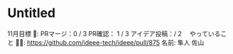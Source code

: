 # Untitled

11月目標 🚀: PRマージ：0 / 3
PR確認： 1 / 3
アイデア投稿：/ 2　
やっていること 🏃‍♂️: https://github.com/ideee-tech/ideee/pull/875
名前: 隼人 佐山